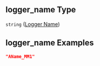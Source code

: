 ## logger_name Type

`string` ([Logger Name](iea43\_wra_data_model-properties-measurement-location-measurement-location-properties-logger-configuration-logger-configuration-properties-logger-name.md))

## logger_name Examples

```json
"AName_MM1"
```
